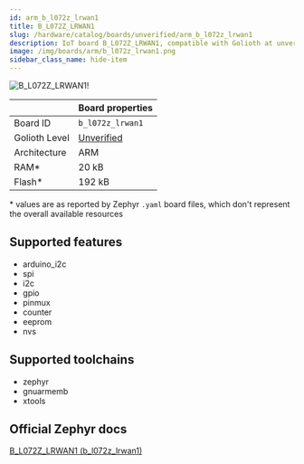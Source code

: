 ```yaml
---
id: arm_b_l072z_lrwan1
title: B_L072Z_LRWAN1
slug: /hardware/catalog/boards/unverified/arm_b_l072z_lrwan1
description: IoT board B_L072Z_LRWAN1, compatible with Golioth at unverified level.
image: /img/boards/arm/b_l072z_lrwan1.png
sidebar_class_name: hide-item
---
```


[//]: # (This is an auto-generated file, do not edit! Changes to it will be lost upon re-generation)

![B_L072Z_LRWAN1!](/img/boards/arm/b_l072z_lrwan1.png "B_L072Z_LRWAN1")

|                | Board properties     |
| -------------  | -------------------- |
| Board ID       | `b_l072z_lrwan1` |
| Golioth Level  | [Unverified](/hardware#unverified-boards) |
| Architecture   | ARM |
| RAM*           | 20 kB |
| Flash*         | 192 kB |

\* values are as reported by Zephyr `.yaml` board files, which don't represent the overall available resources



## Supported features

* arduino_i2c
* spi
* i2c
* gpio
* pinmux
* counter
* eeprom
* nvs

## Supported toolchains

* zephyr
* gnuarmemb
* xtools

## Official Zephyr docs

[B_L072Z_LRWAN1 (b_l072z_lrwan1)](https://docs.zephyrproject.org/latest/boards/arm/b_l072z_lrwan1/doc/index.html)
